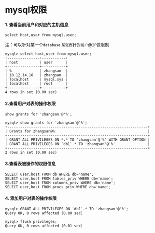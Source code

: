 mysql权限
==

#### 1. 查看当前用户和对应的主机信息   
`select host,user from mysql.user; `  

注：可以针对某一个`database`.`某张表`针对`用户`@`IP`做限制

```
mysql> select host,user from mysql.user; 
+---------------+-----------+
| host          | user      |
+---------------+-----------+
| %             | zhangsan  |
| 10.12.14.16   | zhangsan  |
| localhost     | mysql.sys |
| localhost     | root      |
+---------------+-----------+
4 rows in set (0.00 sec)  
```


#### 2.查看用户对表的操作权限
`show grants for 'zhangsan'@'%';`

```
mysql> show grants for 'zhangsan'@'%';
+-----------------------------------------------------------------+
| Grants for zhangsan@%                                           |
+-----------------------------------------------------------------+
| GRANT ALL PRIVILEGES ON *.* TO 'zhangsan'@'%' WITH GRANT OPTION |
| GRANT ALL PRIVILEGES ON `db1`.* TO 'zhangsan'@'%'               |
+-----------------------------------------------------------------+
2 rows in set (0.00 sec)
```

#### 3.查看表被操作的权限信息

```
SELECT user,host FROM db WHERE db='name';
SELECT user,host FROM tables_priv WHERE db='name';
SELECT user,host FROM columns_priv WHERE db='name';
SELECT user,host FROM procs_priv WHERE db='name';
```

#### 4. 添加用户对表的操作权限

```
mysql> GRANT ALL PRIVILEGES ON `db1`.* TO 'zhangsan'@'%';
Query OK, 0 rows affected (0.00 sec)

mysql> flush privileges; 
Query OK, 0 rows affected (0.01 sec)
```

